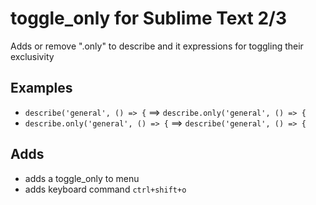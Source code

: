 # toggle_only for Sublime Text 2/3

Adds or remove ".only" to describe and it expressions for toggling their exclusivity

## Examples

* `describe('general', () => {` ==> `describe.only('general', () => {`
* `describe.only('general', () => {` ==> `describe('general', () => {`

## Adds
* adds a toggle_only to menu
* adds keyboard command `ctrl+shift+o`